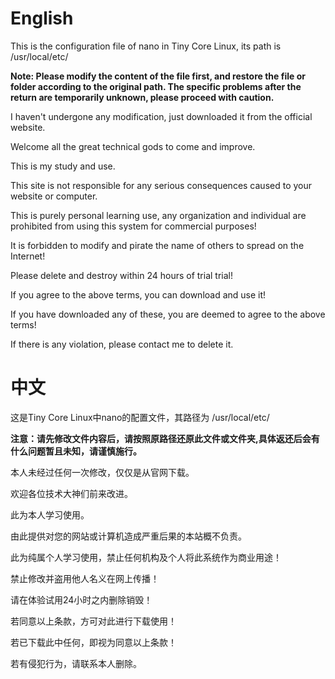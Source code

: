 # English
This is the configuration file of nano in Tiny Core Linux, its path is /usr/local/etc/

**Note: Please modify the content of the file first, and restore the file or folder according to the original path. The specific problems after the return are temporarily unknown, please proceed with caution.**

I haven't undergone any modification, just downloaded it from the official website.

Welcome all the great technical gods to come and improve.

This is my study and use.

This site is not responsible for any serious consequences caused to your website or computer.

This is purely personal learning use, any organization and individual are prohibited from using this system for commercial purposes!

It is forbidden to modify and pirate the name of others to spread on the Internet!

Please delete and destroy within 24 hours of trial trial!

If you agree to the above terms, you can download and use it!

If you have downloaded any of these, you are deemed to agree to the above terms!

If there is any violation, please contact me to delete it.

# 中文
这是Tiny Core Linux中nano的配置文件，其路径为 /usr/local/etc/

**注意：请先修改文件内容后，请按照原路径还原此文件或文件夹,具体返还后会有什么问题暂且未知，请谨慎施行。**

本人未经过任何一次修改，仅仅是从官网下载。

欢迎各位技术大神们前来改进。

此为本人学习使用。

由此提供对您的网站或计算机造成严重后果的本站概不负责。

此为纯属个人学习使用，禁止任何机构及个人将此系统作为商业用途！

禁止修改并盗用他人名义在网上传播！

请在体验试用24小时之内删除销毁！

若同意以上条款，方可对此进行下载使用！

若已下载此中任何，即视为同意以上条款！

若有侵犯行为，请联系本人删除。